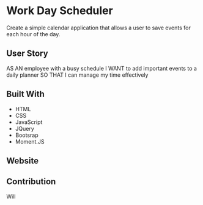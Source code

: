 # Work Day Scheduler

Create a simple calendar application that allows a user to save events for each hour of the day.

## User Story
AS AN employee with a busy schedule
I WANT to add important events to a daily planner
SO THAT I can manage my time effectively

## Built With
* HTML
* CSS
* JavaScript
* JQuery
* Bootsrap
* Moment.JS

## Website


## Contribution
Will
